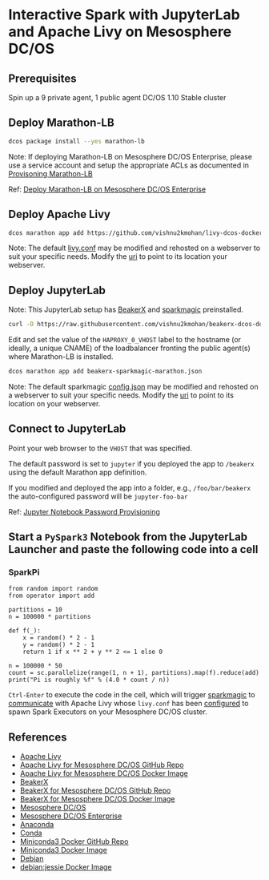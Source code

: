 # Interactive Spark with JupyterLab and Apache Livy on Mesosphere DC/OS

## Prerequisites

Spin up a 9 private agent, 1 public agent DC/OS 1.10 Stable cluster

## Deploy Marathon-LB

```bash
dcos package install --yes marathon-lb
```

Note: If deploying Marathon-LB on Mesosphere DC/OS Enterprise, please use a service account and setup the appropriate ACLs as documented in [Provisoning Marathon-LB](https://docs.mesosphere.com/latest/networking/marathon-lb/mlb-auth)

Ref: [Deploy Marathon-LB on Mesosphere DC/OS Enterprise](https://github.com/vishnu2kmohan/dcos-toolbox/blob/master/marathon-lb/from-scratch-strict.sh)

## Deploy Apache Livy

```bash
dcos marathon app add https://github.com/vishnu2kmohan/livy-dcos-docker/raw/master/livy-marathon.json
```

Note: The default [livy.conf](https://s3.amazonaws.com/vishnu-mohan/livy/livy-mesos-client.conf) may be modified and rehosted on a webserver to suit your specific needs. Modify the [uri](https://github.com/vishnu2kmohan/livy-dcos-docker/blob/master/livy-marathon.json#L21) to point to its location your webserver.

## Deploy JupyterLab

Note: This JupyterLab setup has [BeakerX](http://beakerx.com) and [sparkmagic](https://github.com/jupyter-incubator/sparkmagic) preinstalled.

```bash
curl -O https://raw.githubusercontent.com/vishnu2kmohan/beakerx-dcos-docker/master/beakerx-sparkmagic-marathon.json
```

Edit and set the value of the `HAPROXY_0_VHOST` label to the hostname (or ideally, a unique CNAME) of the loadbalancer fronting the public agent(s) where Marathon-LB is installed. 

```bash
dcos marathon app add beakerx-sparkmagic-marathon.json
```

Note: The default sparkmagic [config.json](https://s3.amazonaws.com/vishnu-mohan/sparkmagic/sparkmagic-dcos-config.json) may be modified and rehosted on a webserver to suit your specific needs. Modify the [uri](https://github.com/vishnu2kmohan/beakerx-dcos-docker/blob/master/beakerx-sparkmagic-marathon.json#L16) to point to its location on your webserver.

## Connect to JupyterLab

Point your web browser to the `VHOST` that was specified.

The default password is set to `jupyter` if you deployed the app to `/beakerx` using the default Marathon app definition.

If you modified and deployed the app into a folder, e.g., `/foo/bar/beakerx` the auto-configured password will be `jupyter-foo-bar`

Ref: [Jupyter Notebook Password Provisioning](https://github.com/vishnu2kmohan/beakerx-dcos-docker/blob/master/jupyter_notebook_config.py#L23-L27)

## Start a `PySpark3` Notebook from the JupyterLab Launcher and paste the following code into a cell

### SparkPi

```python3
from random import random 
from operator import add

partitions = 10
n = 100000 * partitions

def f(_):
    x = random() * 2 - 1
    y = random() * 2 - 1
    return 1 if x ** 2 + y ** 2 <= 1 else 0

n = 100000 * 50
count = sc.parallelize(range(1, n + 1), partitions).map(f).reduce(add)
print("Pi is roughly %f" % (4.0 * count / n))
```

`Ctrl-Enter` to execute the code in the cell, which will trigger [sparkmagic](https://github.com/vishnu2kmohan/beakerx-dcos-docker/blob/master/sparkmagic-dcos-config.json#L49-L63) to [communicate](https://github.com/vishnu2kmohan/beakerx-dcos-docker/blob/master/sparkmagic-dcos-config.json#L49-L63) with Apache Livy whose `livy.conf` has been [configured](https://github.com/vishnu2kmohan/livy-dcos-docker/blob/master/livy-mesos-client.conf#L35) to spawn Spark Executors on your Mesosphere DC/OS cluster.

## References

- [Apache Livy](https://livy.incubator.apache.org)
- [Apache Livy for Mesosphere DC/OS GitHub Repo](https://github.com/vishnu2kmohan/livy-dcos-docker)
- [Apache Livy for Mesosphere DC/OS Docker Image](https://hub.docker.com/r/vishnumohan/livy-dcos)
- [BeakerX](http://beakerx.com)
- [BeakerX for Mesosphere DC/OS GitHub Repo](https://github.com/vishnu2kmohan/beakerx-dcos-docker)
- [BeakerX for Mesosphere DC/OS Docker Image](https://hub.docker.com/r/vishnumohan/beakerx-sparkmagic-dcos)
- [Mesosphere DC/OS](https://dcos.io)
- [Mesosphere DC/OS Enterprise](https://mesosphere.com/product)
- [Anaconda](https://www.anaconda.com)
- [Conda](https://conda.io)
- [Miniconda3 Docker GitHub Repo](https://github.com/vishnu2kmohan/miniconda3-docker)
- [Miniconda3 Docker Image](https://hub.docker.com/r/vishnumohan/miniconda3)
- [Debian](https://www.debian.org)
- [debian:jessie Docker Image](https://hub.docker.com/r/library/debian)
